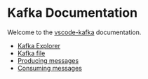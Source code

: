 # Kafka Documentation

Welcome to the [vscode-kafka](https://github.com/jlandersen/vscode-kafka) documentation.

* [Kafka Explorer](Explorer.md#explorer)
* [Kafka file](KafkaFile.md#kafkafile)
* [Producing messages](Producing.md#producing-messages)
* [Consuming messages](Consuming.md#consuming-messages)
